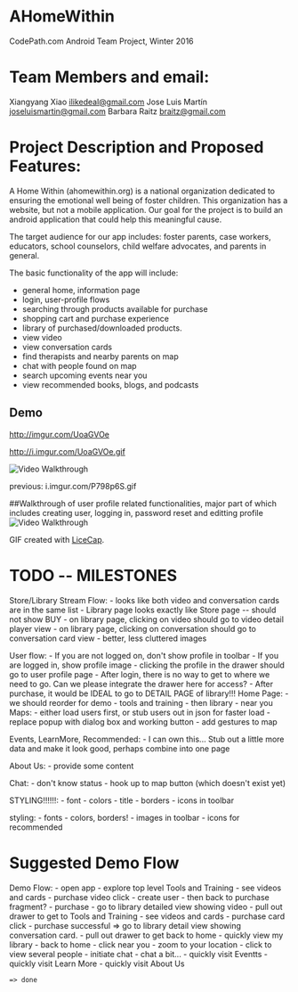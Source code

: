 # AHomeWithin

CodePath.com Android Team Project, Winter 2016


# Team Members and email:
Xiangyang Xiao <ilikedeal@gmail.com>
Jose Luis Martín <joseluismartin@gmail.com>
Barbara Raitz <braitz@gmail.com>

# Project Description and Proposed Features:
A Home Within (ahomewithin.org) is a national organization dedicated to ensuring the emotional well being of foster children.  This organization has a website, but not a mobile application.  Our goal for the project is to build an android application that could help this meaningful cause.

The target audience for our app includes: foster parents, case workers, educators, school counselors, child welfare advocates, and parents in general.  

The basic functionality of the app will include: 
*  general home, information page
*  login, user-profile flows
*  searching through products available for purchase
*  shopping cart and purchase experience
*  library of purchased/downloaded products.
*  view video
*  view conversation cards
*  find therapists and nearby parents on map
*  chat with people found on map
* search upcoming events near you
* view recommended books, blogs, and podcasts


## Demo

http://imgur.com/UoaGVOe

http://i.imgur.com/UoaGVOe.gif


<img src='http://i.imgur.com/UoaGVOe.gif?1' title='Video Walkthrough' width='' alt='Video Walkthrough' />

previous:  i.imgur.com/P798p6S.gif

##Walkthrough of user profile related functionalities, major part of which includes creating user, logging in, password reset and editting profile
<img src='https://www.dropbox.com/s/zd1rep40gn5ag7h/walkthrough.gif?dl=0' title='Video Walkthrough' width='' alt='Video Walkthrough' />


GIF created with [LiceCap](http://www.cockos.com/licecap/).


# TODO -- MILESTONES

Store/Library Stream Flow:
	- looks like both video and conversation cards are in the same list
	- Library page looks exactly like Store page -- should not show BUY
	- on library page, clicking on video should go to video detail player view
	- on library page, clicking on conversation should go to conversation card view
	- better, less cluttered images

User flow:
	- If you are not logged on, don't show profile in toolbar
	- If you are logged in, show profile image
	- clicking the profile in the drawer should go to user profile page
	- After login, there is no way to get to where we need to go.  Can we please integrate the drawer here for access?
	- After purchase, it would be IDEAL to go to DETAIL PAGE of library!!!
Home Page:
	- we should reorder for demo
		- tools and training
		- then library
		- near you
Maps:
	- either load users first, or stub users out in json for faster load
	- replace popup with dialog box and working button
	- add gestures to map

Events, LearnMore, Recommended:
	- I can own this...  Stub out a little more data and make it look good, perhaps combine into one page

About Us:
	- provide some content

Chat:
	- don't know status
	- hook up to map button (which doesn't exist yet)


STYLING!!!!!!:
	- font
	- colors
	- title
	- borders
	- icons in toolbar
	
styling:
	- fonts
	- colors, borders!
	- images in toolbar
	- icons for recommended


# Suggested Demo Flow

Demo Flow:
	- open app
	- explore top level Tools and Training
		- see videos and cards
		- purchase video click
			- create user
			- then back to purchase fragment?
			- purchase
				- go to library detailed view showing video
	- pull out drawer to get to Tools and Training
		- see videos and cards
		- purchase card click
			- purchase successful => go to library detail view showing conversation card.
	- pull out drawer to get back to home
		- quickly view my library
	- back to home
		- click near you
			- zoom to your location
			- click to view several people
			- initiate chat
			- chat a bit...
	- quickly visit Eventts
	- quickly visit Learn More
	- quickly visit About Us

	=> done


